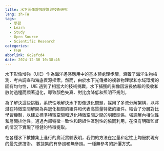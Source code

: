 ```yaml
---
title: 水下圖像增强理論與技術研究
lang: zh-TW
tags:
  - 學習
  - Learn
  - Study
  - Open Source
  - Scientific Research
categories:
  - 科研
abbrlink: 6c2efcd4
date: 2024-12-30 10:38:46
---
```

水下影像增強（UIE）作為海洋遙感應用中的基本預處理步驟，涵蓋了海洋生物檢測、考古調查和海底資源探索。然而，由於水下光傳播的複雜物理學和水域環境的固有均勻性，UIE 遇到了相當大的技術挑戰。水下捕獲的影像因波長依賴的吸收和散射過程而顯著退化，導致顏色失真、對比度降低和照明不規則。

為了解決這些挑戰，系統性地解決水下影像退化問題，採用了多流分解架構，以將潛在特徵空間解開為與退化相關的組件和代表高質量特徵的組件。結合了分層對比學習機制，以建立標準特徵空間和退化特徵空間之間的明確關係，強調層內相似性和層間排他性。通過內部特徵一致性和跨組件區別性的協同利用，在沒有明確監督的情況下實現了穩健的特徵提取。

<!--more-->
在各種水下數據集上進行的廣泛實驗表明，我們的方法在定量和定性上均優於現有的最先進技術。
數據集的有參照和無參照。一種無參考的評價方式。